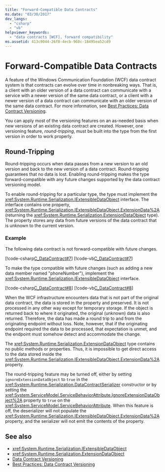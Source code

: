 ```yaml
---
title: "Forward-Compatible Data Contracts"
ms.date: "03/30/2017"
dev_langs: 
  - "csharp"
  - "vb"
helpviewer_keywords: 
  - "data contracts [WCF], forward compatibility"
ms.assetid: 413c9044-26f8-4ecb-968c-18495ea52cd9
---
```

# Forward-Compatible Data Contracts

A feature of the Windows Communication Foundation (WCF) data contract system is that contracts can evolve over time in nonbreaking ways. That is, a client with an older version of a data contract can communicate with a service with a newer version of the same data contract, or a client with a newer version of a data contract can communicate with an older version of the same data contract. For more information, see [Best Practices: Data Contract Versioning](../best-practices-data-contract-versioning.md).  
  
 You can apply most of the versioning features on an as-needed basis when new versions of an existing data contract are created. However, one versioning feature, *round-tripping*, must be built into the type from the first version in order to work properly.  
  
## Round-Tripping  

 Round-tripping occurs when data passes from a new version to an old version and back to the new version of a data contract. Round-tripping guarantees that no data is lost. Enabling round-tripping makes the type forward-compatible with any future changes supported by the data contract versioning model.  
  
 To enable round-tripping for a particular type, the type must implement the <xref:System.Runtime.Serialization.IExtensibleDataObject> interface. The interface contains one property, <xref:System.Runtime.Serialization.IExtensibleDataObject.ExtensionData%2A> (returning the <xref:System.Runtime.Serialization.ExtensionDataObject> type). The property stores any data from future versions of the data contract that is unknown to the current version.  
  
### Example  

 The following data contract is not forward-compatible with future changes.  
  
 [!code-csharp[C_DataContract#7](../../../../samples/snippets/csharp/VS_Snippets_CFX/c_datacontract/cs/source.cs#7)]
 [!code-vb[C_DataContract#7](../../../../samples/snippets/visualbasic/VS_Snippets_CFX/c_datacontract/vb/source.vb#7)]  
  
 To make the type compatible with future changes (such as adding a new data member named "phoneNumber"), implement the <xref:System.Runtime.Serialization.IExtensibleDataObject> interface.  
  
 [!code-csharp[C_DataContract#8](../../../../samples/snippets/csharp/VS_Snippets_CFX/c_datacontract/cs/source.cs#8)]
 [!code-vb[C_DataContract#8](../../../../samples/snippets/visualbasic/VS_Snippets_CFX/c_datacontract/vb/source.vb#8)]  
  
 When the WCF infrastructure encounters data that is not part of the original data contract, the data is stored in the property and preserved. It is not processed in any other way except for temporary storage. If the object is returned back to where it originated, the original (unknown) data is also returned. Therefore, the data has made a round trip to and from the originating endpoint without loss. Note, however, that if the originating endpoint required the data to be processed, that expectation is unmet, and the endpoint must somehow detect and accommodate the change.  
  
 The <xref:System.Runtime.Serialization.ExtensionDataObject> type contains no public methods or properties. Thus, it is impossible to get direct access to the data stored inside the <xref:System.Runtime.Serialization.IExtensibleDataObject.ExtensionData%2A> property.  
  
 The round-tripping feature may be turned off, either by setting `ignoreExtensionDataObject` to `true` in the <xref:System.Runtime.Serialization.DataContractSerializer> constructor or by setting the <xref:System.ServiceModel.ServiceBehaviorAttribute.IgnoreExtensionDataObject%2A> property to `true` on the <xref:System.ServiceModel.ServiceBehaviorAttribute>. When this feature is off, the deserializer will not populate the <xref:System.Runtime.Serialization.IExtensibleDataObject.ExtensionData%2A> property, and the serializer will not emit the contents of the property.  
  
## See also

- <xref:System.Runtime.Serialization.IExtensibleDataObject>
- <xref:System.Runtime.Serialization.ExtensionDataObject>
- [Data Contract Versioning](data-contract-versioning.md)
- [Best Practices: Data Contract Versioning](../best-practices-data-contract-versioning.md)
